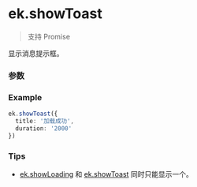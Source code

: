 # ek.showToast

> <Icon type="success" /> 支持 Promise

显示消息提示框。

### 参数

<Props :data="props" options />

### Example

```ts
ek.showToast({
  title: '加载成功',
  duration: '2000'
})
```

### Tips

- [ek.showLoading](./showLoading) 和 [ek.showToast](./showToast) 同时只能显示一个。

<script setup>
const props = [
    {
        name: "title", 
        type: "string",
        default: "",
        required: true, 
        desc:"提示的内容", 
        version: "0.1.0"
    },
    {
        name: "icon", 
        type: "string",
        default: "success",
        required: false, 
        desc:"图标", 
        version: "0.1.0",
        values: [
            { value:"success", desc: "显示成功图标" },
            { value:"error", desc: "显示失败图标" },
            { value:"loading", desc: "显示加载图标" },
            { value:"none", desc: "不显示图标" },
        ]
    },
    {
        name: "image", 
        type: "string",
        default: "",
        required: false, 
        desc:"自定义图标的本地路径，image 的优先级高于 icon", 
        version: "0.1.0"
    },
    {
        name: "duration", 
        type: "number",
        default: "1500",
        required: false, 
        desc:"提示的持续时间", 
        version: "0.1.0",
    },
    {
        name: "mask", 
        type: "boolean",
        default: "false",
        required: false, 
        desc:"是否显示半透明蒙层，防止触摸穿透", 
        version: "0.1.0",
    },
]
</script>
